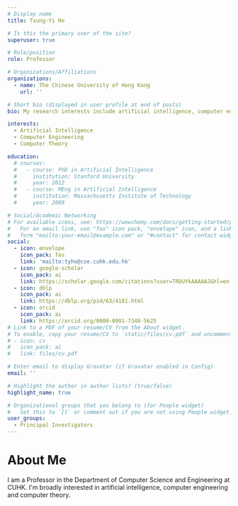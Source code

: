```yaml
---
# Display name
title: Tsung-Yi Ho

# Is this the primary user of the site?
superuser: true

# Role/position
role: Professor

# Organizations/Affiliations
organizations:
  - name: The Chinese University of Hong Kong
    url: ''

# Short bio (displayed in user profile at end of posts)
bio: My research interests include artificial intelligence, computer engineering and computer theory.

interests:
  - Artificial Intelligence
  - Computer Engineering
  - Computer Theory

education:
  # courses:
  #   - course: PhD in Artificial Intelligence
  #     institution: Stanford University
  #     year: 2012
  #   - course: MEng in Artificial Intelligence
  #     institution: Massachusetts Institute of Technology
  #     year: 2009

# Social/Academic Networking
# For available icons, see: https://wowchemy.com/docs/getting-started/page-builder/#icons
#   For an email link, use "fas" icon pack, "envelope" icon, and a link in the
#   form "mailto:your-email@example.com" or "#contact" for contact widget.
social:
  - icon: envelope
    icon_pack: fas
    link: 'mailto:tyho@cse.cuhk.edu.hk'
  - icon: google-scholar
    icon_pack: ai
    link: https://scholar.google.com/citations?user=TRDUYkAAAAAJ&hl=en
  - icon: dblp
    icon_pack: ai
    link: https://dblp.org/pid/63/4181.html
  - icon: orcid
    icon_pack: ai
    link: https://orcid.org/0000-0001-7348-5625
# Link to a PDF of your resume/CV from the About widget.
# To enable, copy your resume/CV to `static/files/cv.pdf` and uncomment the lines below.
# - icon: cv
#   icon_pack: ai
#   link: files/cv.pdf

# Enter email to display Gravatar (if Gravatar enabled in Config)
email: ''

# Highlight the author in author lists? (true/false)
highlight_name: true

# Organizational groups that you belong to (for People widget)
#   Set this to `[]` or comment out if you are not using People widget.
user_groups:
  - Principal Investigators
---
```


# About Me
I am a Professor in the Department of Computer Science and Engineering at CUHK. I'm broadly interested in artificial intelligence, computer engineering and computer theory. 

